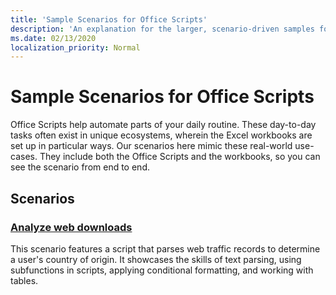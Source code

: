 ```yaml
---
title: 'Sample Scenarios for Office Scripts'
description: 'An explanation for the larger, scenario-driven samples for Office Scripts in Excel on the web.'
ms.date: 02/13/2020
localization_priority: Normal
---
```


# Sample Scenarios for Office Scripts

Office Scripts help automate parts of your daily routine. These day-to-day tasks often exist in unique ecosystems, wherein the Excel workbooks are set up in particular ways. Our scenarios here mimic these real-world use-cases. They include both the Office Scripts and the workbooks, so you can see the scenario from end to end.

## Scenarios

### [Analyze web downloads](analyze-web-downloads.md)

This scenario features a script that parses web traffic records to determine a user's country of origin. It showcases the skills of text parsing, using subfunctions in scripts, applying conditional formatting, and working with tables.
